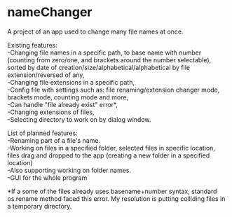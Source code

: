 # nameChanger
A project of an app used to change many file names at once.  

Existing features:  
-Changing file names in a specific path, to base name with number (counting from zero/one, and brackets around the number selectable), sorted by date of creation/size/alphabetical/alphabetical by file extension/reversed of any,  
-Changing file extensions in a specific path,  
-Config file with settings such as: file renaming/extension changer mode, brackets mode, counting mode and more,  
-Can handle "file already exist" error*,  
-Changing extensions of files,  
-Selecting directory to work on by dialog window.
  
List of planned features:  
-Renaming part of a file's name.  
-Working on files in a specified folder, selected files in specific location, files drag and dropped to the app (creating a new folder in a specified location)  
-Also supporting working on folder names.  
-GUI for the whole program


*If a some of the files already uses basename+number syntax, standard os.rename method faced this error. My resolution is putting colliding files in a temporary directory.
